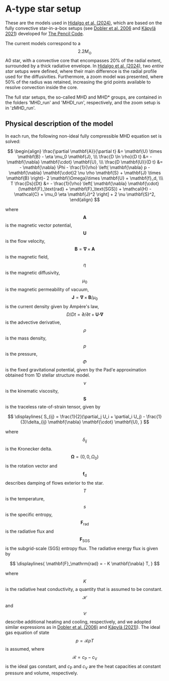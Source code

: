 # A-type star setup
These are the models used in [Hidalgo et al. (2024)](https://ui.adsabs.harvard.edu/abs/2024A%26A...691A.326H/abstract), 
which are based on the fully convective 
star-in-a-box setups (see [Dobler et al. 2006](https://ui.adsabs.harvard.edu/abs/2006ApJ...638..336D/abstract) 
and [Käpylä 2021](https://ui.adsabs.harvard.edu/abs/2021A&A...651A..66K/abstract)) developed for [The Pencil Code](https://pencil-code.nordita.org/).

The current models correspond to a $$2.2 M_\odot$$ A0 star, with a convective core that encompasses 20% of the
radial extent, surrounded by a thick radiative envelope. In [Hidalgo et al. (2024)](https://ui.adsabs.harvard.edu/abs/2024A%26A...691A.326H/abstract),
two *entire star* setups were defined, where their main difference is the radial profile used for the diffusivities. 
Furthermore, a zoom model was presented, where 50% of the radius was retained, increasing the grid points 
available to resolve convection inside the core.  


The full star setups, the so-called MHD and MHD\* groups, are contained in the folders 'MHD\_run' and 'MHDI\_run', respectively,
and the zoom setup is in 'zMHD\_run'.

## Physical description of the model
In each run, the following non-ideal fully compressible MHD equation set is solved: 

$$
\begin{align}
    \frac{\partial \mathbf{A}}{\partial t} &= \mathbf{U} \times \mathbf{B} - \eta \mu_0 \mathbf{J}, \\\
    \frac{D \ln \rho}{D t} &= - \mathbf{\nabla} \mathbf{\cdot} \mathbf{U}, \\\
    \frac{D \mathbf{U}}{D t} &= - \mathbf{\nabla} \Phi - \frac{1}{\rho} \left( \mathbf{\nabla} p - \mathbf{\nabla} \mathbf{\cdot}2 \nu \rho \mathbf{S} + \mathbf{J} \times \mathbf{B} \right)- 2 \mathbf{\Omega}\times \mathbf{U} + \mathbf{f}_d, \\\
    T \frac{Ds}{Dt} &= - \frac{1}{\rho} \left[ \mathbf{\nabla} \mathbf{\cdot} (\mathbf{F}_\text{rad} + \mathbf{F}_\text{SGS})  + \mathcal{H} - \mathcal{C} + \mu_0 \eta \mathbf{J}^2 \right] + 2 \nu \mathbf{S}^2, 
\end{align}
$$

where $$\mathbf{A}$$ is the magnetic vector potential, $$\mathbf{U}$$ is the flow
velocity, $$\mathbf{B} = \mathbf{\nabla} \times \mathbf{A}$$ is the magnetic field,
$$\eta$$ is the magnetic diffusivity, $$\mu_0$$ is the magnetic
permeability of vacuum, $$\mathbf{J} = \mathbf{\nabla} \times \mathbf{B}/\mu_0$$ is
the current density given by Ampère's law, $$D/Dt = \partial/\partial t + \mathbf{U} \mathbf{\cdot}\mathbf{\nabla}$$ 
is the advective derivative, $$\rho$$ is the mass density, $$p$$ is the pressure, $$\Phi$$ is
the fixed gravitational potential, given by the Pad\'e approximation obtained from 1D stellar structure model.
$$\nu$$ is the kinematic viscosity, $$\mathbf{S}$$ is the traceless
rate-of-strain tensor, given by

$$
\displaylines{
S_{ij} = \frac{1}{2}(\partial_j U_i + \partial_i U_j) - \frac{1}{3}\delta_{ij} \mathbf{\nabla} \mathbf{\cdot} \mathbf{U},
}
$$

where $$\delta_{ij}$$ is the Kronecker
delta. $$\mathbf{\Omega}=(0,0,\Omega_0)$$ is the rotation vector and
$$\mathbf{f}_\mathrm{d}$$ describes damping of flows
exterior to the star. $$T$$ is the temperature, $$s$$ is
the
specific entropy, $$\mathbf{F}_\mathrm{rad}$$ is the radiative flux and
$$\mathbf{F}_\mathrm{SGS}$$ is the subgrid-scale (SGS) entropy
flux. The radiative energy flux is given by

$$
\displaylines{
\mathbf{F}_\mathrm{rad} = - K \mathbf{\nabla} T,
}
$$

where $$K$$ is the radiative heat conductivity, a quantity that is
assumed to be constant. $$\mathcal{H}$$ and
$$\mathcal{C}$$ describe additional heating and cooling, respectively,
and we adopted similar expressions as in [Dobler et al. (2006)](https://ui.adsabs.harvard.edu/abs/2006ApJ...638..336D/abstract)
and [Käpylä (2021)](https://ui.adsabs.harvard.edu/abs/2021A&A...651A..66K/abstract)).
The ideal gas equation of state $$p = \mathcal{R}\rho
T$$ is assumed, where $$\mathcal{R}=c_\mathrm{P}-c_\mathrm{V}$$ is the ideal gas constant, 
and $c_\mathrm{P}$ and $c_\mathrm{V}$ are the heat capacities at constant pressure and volume, respectively.


